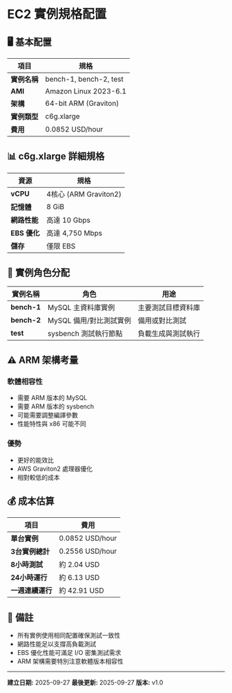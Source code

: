# EC2 實例規格配置

## 🖥️ 基本配置

| 項目 | 規格 |
|------|------|
| **實例名稱** | bench-1, bench-2, test |
| **AMI** | Amazon Linux 2023-6.1 |
| **架構** | 64-bit ARM (Graviton) |
| **實例類型** | c6g.xlarge |
| **費用** | 0.0852 USD/hour |

## 📊 c6g.xlarge 詳細規格

| 資源 | 規格 |
|------|------|
| **vCPU** | 4核心 (ARM Graviton2) |
| **記憶體** | 8 GiB |
| **網路性能** | 高達 10 Gbps |
| **EBS 優化** | 高達 4,750 Mbps |
| **儲存** | 僅限 EBS |

## 🎯 實例角色分配

| 實例名稱 | 角色 | 用途 |
|----------|------|------|
| **bench-1** | MySQL 主資料庫實例 | 主要測試目標資料庫 |
| **bench-2** | MySQL 備用/對比測試實例 | 備用或對比測試 |
| **test** | sysbench 測試執行節點 | 負載生成與測試執行 |

## ⚠️ ARM 架構考量

### 軟體相容性
- 需要 ARM 版本的 MySQL
- 需要 ARM 版本的 sysbench
- 可能需要調整編譯參數
- 性能特性與 x86 可能不同

### 優勢
- 更好的能效比
- AWS Graviton2 處理器優化
- 相對較低的成本

## 💰 成本估算

| 項目 | 費用 |
|------|------|
| **單台實例** | 0.0852 USD/hour |
| **3台實例總計** | 0.2556 USD/hour |
| **8小時測試** | 約 2.04 USD |
| **24小時運行** | 約 6.13 USD |
| **一週連續運行** | 約 42.91 USD |

## 📝 備註

- 所有實例使用相同配置確保測試一致性
- 網路性能足以支撐高負載測試
- EBS 優化性能可滿足 I/O 密集測試需求
- ARM 架構需要特別注意軟體版本相容性

---

**建立日期:** 2025-09-27
**最後更新:** 2025-09-27
**版本:** v1.0